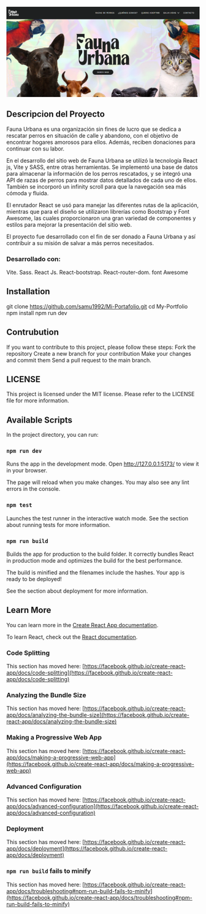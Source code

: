 ![logo](https://github.com/samu1992/Fauna-Urbana/blob/master/src/imagenes/fondoGit.png)

## Descripcion del Proyecto

Fauna Urbana es una organización sin fines de lucro que se dedica a rescatar perros en situación de calle y abandono, con el objetivo de encontrar hogares amorosos para ellos. Además, reciben donaciones para continuar con su labor.

En el desarrollo del sitio web de Fauna Urbana se utilizó la tecnología React js, Vite y SASS, entre otras herramientas. Se implementó una base de datos para almacenar la información de los perros rescatados, y se integró una API de razas de perros para mostrar datos detallados de cada uno de ellos. También se incorporó un infinity scroll para que la navegación sea más cómoda y fluida.

El enrutador React se usó para manejar las diferentes rutas de la aplicación, mientras que para el diseño se utilizaron librerías como Bootstrap y Font Awesome, las cuales proporcionaron una gran variedad de componentes y estilos para mejorar la presentación del sitio web.

El proyecto fue desarrollado con el fin de ser donado a Fauna Urbana y así contribuir a su misión de salvar a más perros necesitados.
### Desarrollado con:
Vite.
Sass.
React Js.
React-bootstrap.
React-router-dom.
font Awesome

## Installation

git clone https://github.com/samu1992/Mi-Portafolio.git cd My-Portfolio npm install npm run dev

## Contrubution 

If you want to contribute to this project, please follow these steps:
Fork the repository Create a new branch for your contribution Make your changes and commit them Send a pull request to the main branch.

## LICENSE

This project is licensed under the MIT license. Please refer to the LICENSE file for more information.

## Available Scripts

In the project directory, you can run:

### `npm run dev`

Runs the app in the development mode.
Open http://127.0.0.1:5173/ to view it in your browser.

The page will reload when you make changes.
You may also see any lint errors in the console.

### `npm test`

Launches the test runner in the interactive watch mode.
See the section about running tests for more information.

### `npm run build`

Builds the app for production to the build folder.
It correctly bundles React in production mode and optimizes the build for the best performance.

The build is minified and the filenames include the hashes.
Your app is ready to be deployed!

See the section about deployment for more information.

## Learn More

You can learn more in the [Create React App documentation](https://facebook.github.io/create-react-app/docs/getting-started).

To learn React, check out the [React documentation](https://reactjs.org/).

### Code Splitting

This section has moved here: [https://facebook.github.io/create-react-app/docs/code-splitting](https://facebook.github.io/create-react-app/docs/code-splitting)

### Analyzing the Bundle Size

This section has moved here: [https://facebook.github.io/create-react-app/docs/analyzing-the-bundle-size](https://facebook.github.io/create-react-app/docs/analyzing-the-bundle-size)

### Making a Progressive Web App

This section has moved here: [https://facebook.github.io/create-react-app/docs/making-a-progressive-web-app](https://facebook.github.io/create-react-app/docs/making-a-progressive-web-app)

### Advanced Configuration

This section has moved here: [https://facebook.github.io/create-react-app/docs/advanced-configuration](https://facebook.github.io/create-react-app/docs/advanced-configuration)

### Deployment

This section has moved here: [https://facebook.github.io/create-react-app/docs/deployment](https://facebook.github.io/create-react-app/docs/deployment)

### `npm run build` fails to minify

This section has moved here: [https://facebook.github.io/create-react-app/docs/troubleshooting#npm-run-build-fails-to-minify](https://facebook.github.io/create-react-app/docs/troubleshooting#npm-run-build-fails-to-minify)
